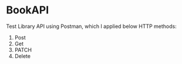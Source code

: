# BookAPI
Test Library API using Postman, which I applied below HTTP methods:
1. Post
2. Get
3. PATCH
4. Delete
